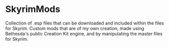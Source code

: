 # SkyrimMods
Collection of .esp files that can be downloaded and included within the files for Skyrim. Custom mods that are of my own creation, made using Bethesda's public Creation Kit engine, and by manipulating the master files for Skyrim.

